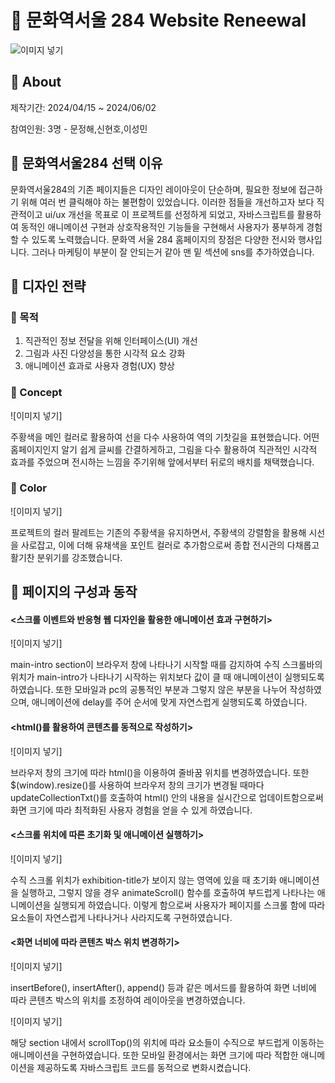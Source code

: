 # 🏫 문화역서울 284 Website Reneewal
![이미지 넣기](./images/Mockup)


## 🚠 About
제작기간: 2024/04/15 ~ 2024/06/02

참여인원: 3명 - 문정해,신현호,이성민

## 🚠 문화역서울284 선택 이유
문화역서울284의 기존 페이지들은 디자인 레이아웃이 단순하며, 필요한 정보에 접근하기 위해 여러 번 클릭해야 하는 불편함이 있었습니다. 이러한 점들을 개선하고자 보다 직관적이고 ui/ux 개선을 목표로 이 프로젝트를 선정하게 되었고, 
자바스크립트를 활용하여 동적인 애니메이션 구현과 상호작용적인 기능들을 구현해서 사용자가 풍부하게 경험할 수 있도록 노력했습니다. 
문화역 서울 284 홈페이지의 장점은 다양한 전시와 행사입니다. 그러나 마케팅이 부분이 잘 안되는거 같아 맨 밑 섹션에 sns를 추가하였습니다.

## 🚠 디자인 전략

### 🚂 목적
1. 직관적인 정보 전달을 위해 인터페이스(UI) 개선
2. 그림과 사진 다양성을 통한 시각적 요소 강화
3. 애니메이션 효과로 사용자 경험(UX) 향상
### 🚂 Concept
![이미지 넣기]

주황색을 메인 컬러로 활용하여 선을 다수 사용하여 역의 기찻길을 표현했습니다.
어떤 홈페이지인지 알기 쉽게 글씨를 간결하게하고, 그림을 다수 활용하여 직관적인 시각적 효과를 주었으며 
전시하는 느낌을 주기위해 앞에서부터 뒤로의 배치를 채택했습니다.
### 🚂 Color
![이미지 넣기]

프로젝트의 컬러 팔레트는 
기존의 주황색을 유지하면서, 주황색의 강렬함을 활용해 시선을 사로잡고, 
이에 더해 유채색을 포인트 컬러로 추가함으로써 종합 전시관의 다채롭고 활기찬 분위기를 강조했습니다.

## 🚠 페이지의 구성과 동작

#### <스크롤 이벤트와 반응형 웹 디자인을 활용한 애니메이션 효과 구현하기>
![이미지 넣기]

main-intro section이 브라우저 창에 나타나기 시작할 때를 감지하여 수직 스크롤바의 위치가 main-intro가 나타나기 시작하는 위치보다 값이 클 때 애니메이션이 실행되도록 하였습니다.
또한 모바일과 pc의 공통적인 부분과 그렇지 않은 부분을 나누어 작성하였으며, 애니메이션에 delay를 주어 순서에 맞게 자연스럽게 실행되도록 하였습니다.     

#### <html()를 활용하여 콘텐츠를 동적으로 작성하기>
![이미지 넣기]

브라우저 창의 크기에 따라 html()을 이용하여 줄바꿈 위치를 변경하였습니다.
또한 $(window).resize()를 사용하여 브라우저 창의 크기가 변경될 때마다 updateCollectionTxt()를 호출하여 html() 안의 내용을 실시간으로 업데이트함으로써 화면 크기에 따라 최적화된 사용자 경험을 얻을 수 있게 하였습니다.

#### <스크롤 위치에 따른 초기화 및 애니메이션 실행하기>
![이미지 넣기]

수직 스크롤 위치가 exhibition-title가 보이지 않는 영역에 있을 때 초기화 애니메이션을 실행하고, 그렇지 않을 경우 animateScroll() 함수를 호출하여 부드럽게 나타나는 애니메이션을 실행되게 하였습니다. 이렇게 함으로써 사용자가 페이지를 스크롤 함에 따라 요소들이 자연스럽게 나타나거나 사라지도록 구현하였습니다.


#### <화면 너비에 따라 콘텐츠 박스 위치 변경하기>
![이미지 넣기]

insertBefore(), insertAfter(), append() 등과 같은 메서드를 활용하여 화면 너비에 따라 콘텐츠 박스의 위치를 조정하여 레이아웃을 변경하였습니다.

![이미지 넣기]

해당 section 내에서 scrollTop()의 위치에 따라 요소들이 수직으로 부드럽게 이동하는 애니메이션을 구현하였습니다. 또한 모바일 환경에서는 화면 크기에 따라 적합한 애니메이션을 제공하도록 자바스크립트 코드를 동적으로 변화시켰습니다.
